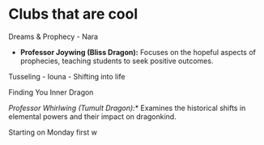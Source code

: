 # Clubs that are cool




Dreams & Prophecy - Nara

- **Professor Joywing (Bliss Dragon):** Focuses on the hopeful aspects of prophecies, teaching students to seek positive outcomes.


Tusseling -
Iouna - Shifting into life

Finding You Inner Dragon

*Professor Whirlwing (Tumult Dragon):** Examines the historical shifts in elemental powers and their impact on dragonkind.


Starting on Monday first w

